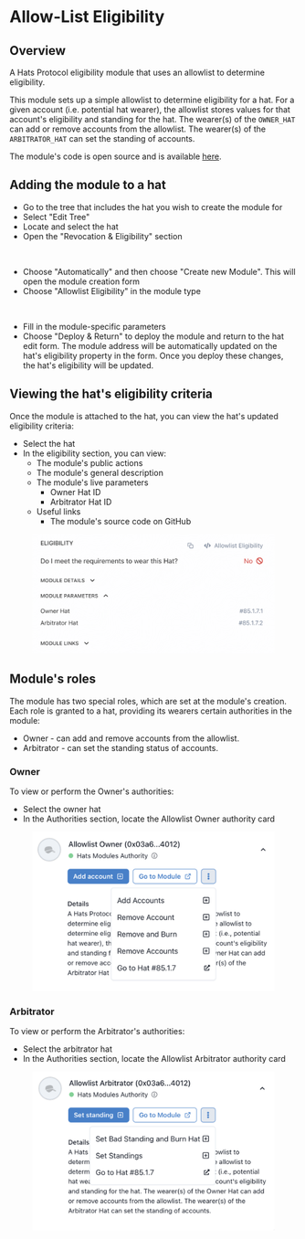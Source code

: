 # Allow-List Eligibility

## **Overview**

A Hats Protocol eligibility module that uses an allowlist to determine eligibility.

This module sets up a simple allowlist to determine eligibility for a hat. For a given account (i.e. potential hat wearer), the allowlist stores values for that account's eligibility and standing for the hat. The wearer(s) of the `OWNER_HAT` can add or remove accounts from the allowlist. The wearer(s) of the `ARBITRATOR_HAT` can set the standing of accounts.

The module's code is open source and is available [here](https://github.com/Hats-Protocol/allowlist-eligibility/tree/main).

## **Adding the module to a hat**

* Go to the tree that includes the hat you wish to create the module for
* Select "Edit Tree"
* Locate and select the hat
* Open the "Revocation & Eligibility" section

<figure><img src="../../.gitbook/assets/Revocation And Eligibility Zoom.png" alt=""><figcaption></figcaption></figure>

* Choose "Automatically" and then choose "Create new Module". This will open the module creation form
* Choose "Allowlist Eligibility" in the module type

<figure><img src="../../.gitbook/assets/Allowlist Eligibility Guide.png" alt=""><figcaption></figcaption></figure>

* Fill in the module-specific parameters
* Choose "Deploy & Return" to deploy the module and return to the hat edit form. The module address will be automatically updated on the hat's eligibility property in the form. Once you deploy these changes, the hat's eligibility will be updated.

## Viewing the hat's eligibility criteria

Once the module is attached to the hat, you can view the hat's updated eligibility criteria:

* Select the hat
* In the eligibility section, you can view:
  * The module's public actions
  * The module's general description
  * The module's live parameters
    * Owner Hat ID
    * Arbitrator Hat ID
  * Useful links
    * The module's source code on GitHub

<figure><img src="../../.gitbook/assets/Screenshot 2024-02-15 at 12.39.36.png" alt="" width="563"><figcaption></figcaption></figure>

## Module's roles

The module has two special roles, which are set at the module's creation. Each role is granted to a hat, providing its wearers certain authorities in the module:

* Owner - can add and remove accounts from the allowlist.
* Arbitrator - can set the standing status of accounts.

### Owner&#x20;

To view or perform the Owner's authorities:

* Select the owner hat
* In the Authorities section, locate the Allowlist Owner authority card

<figure><img src="../../.gitbook/assets/Screenshot 2024-02-15 at 12.44.32.png" alt="" width="563"><figcaption></figcaption></figure>

### Arbitrator&#x20;

To view or perform the Arbitrator's authorities:

* Select the arbitrator hat
* In the Authorities section, locate the Allowlist Arbitrator authority card

<figure><img src="../../.gitbook/assets/Screenshot 2024-02-15 at 12.46.03.png" alt="" width="563"><figcaption></figcaption></figure>
